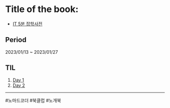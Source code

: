 # Title of the book: 

- <a href="http://www.yes24.com/Product/Goods/113752474" target="_blank" rel="noopener noreferrer">IT 5분 잡학사전</a>

## Period

2023/01/13 ~ 2023/01/27 

## TIL

1. <a href="./Day1" target="_blank" rel="noopener noreferrer">Day 1</a>
1. <a href="./Day2" target="_blank" rel="noopener noreferrer">Day 2</a>



<hr>

 #노마드코더 #북클럽 #노개북